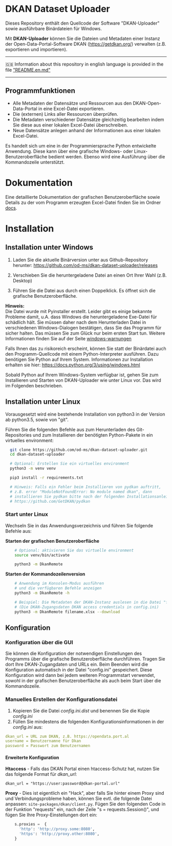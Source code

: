 # DKAN Dataset Uploader

Dieses Repository enthält den Quellcode der Software "DKAN-Uploader" sowie ausführbare Binärdateien für Windows.

Mit **DKAN-Uploader** können Sie die Dateien und Metadaten  einer Instanz der Open-Data-Portal-Software DKAN (https://getdkan.org/) verwalten (z.B. exportieren und importieren).


---

🇬🇧 Information about this repository in english language is provided in the file ["README.en.md"](README.en.md)

---

## Programmfunktionen

* Alle Metadaten der Datensätze und Ressourcen aus den DKAN-Open-Data-Portal in eine Excel-Datei exportieren.
* Die (externen) Links aller Ressourcen überprüfen.
* Die Metadaten verschiedener Datensätze gleichzeitig bearbeiten indem Sie diese aus einer lokalen Excel-Datei überschreiben.
* Neue Datensätze anlegen anhand der Informationen aus einer lokalen Excel-Datei.

Es handelt sich um eine in der Programmiersprache Python entwickelte Anwendung. Diese kann über eine grafische Windows- oder Linux-Benutzeroberfläche bedient werden. Ebenso wird eine Ausführung über die Kommandozeile unterstützt.

# Dokumentation
Eine detaillierte Dokumentation der grafischen Benutzeroberfläche sowie Details zu der vom Programm erzeugten Excel-Datei finden Sie im Ordner [docs](docs/index.md).


# Installation

## Installation unter Windows

1. Laden Sie die aktuelle Binärversion unter aus Github-Repository herunter:
https://github.com/od-ms/dkan-dataset-uploader/releases

2. Verschieben Sie die heruntergeladene Datei an einen Ort Ihrer Wahl (z.B. Desktop)

3. Führen Sie die Datei aus durch einen Doppelklick. Es öffnet sich die grafische Benutzeroberfläche.

**Hinweis:**\
Die Datei wurde mit Pyinstaller erstellt. Leider gibt es einige bekannte Probleme damit, u.A. dass Windows die heruntergeladene Exe-Datei für schädlich hält.
Sie müssen daher nach dem Herunterladen Datei in verschiedenen Windows-Dialogen bestätigen, dass Sie das Programm für sicher halten. Das müssen Sie zum Glück nur beim ersten Start tun. Weitere Informationen finden Sie auf der Seite [windows-warnungen](docs/windows-warnungen.md)

Falls Ihnen das zu risikoreich erscheint, können Sie statt der Binärdatei auch den Programm-Quellcode mit einem Python-Interpreter ausführen. Dazu benötigen Sie Python auf Ihrem System. Informationen zur Installation erhalten sie hier: https://docs.python.org/3/using/windows.html

Sobald  Python auf Ihrem Windows-System verfügbar ist, gehen Sie zum Installieren und Starten von DKAN-Uploader wie unter Linux vor. Das wird im Folgenden beschrieben.

## Installation unter Linux

Vorausgesetzt wird eine bestehende Installation von python3 in der Version ab python3.5, sowie von "git".

Führen Sie die folgenden Befehle aus zum Herunterladen des Git-Repositories und zum Installieren der benötigten Python-Pakete in ein virtuelles environment:

```bash
  git clone https://github.com/od-ms/dkan-dataset-uploader.git
  cd dkan-dataset-uploader

  # Optional: Erstellen Sie ein virtuelles environment
  python3 -m venv venv

  pip3 install -r requirements.txt

  # Hinweis: Falls ein Fehler beim Installieren von pydkan auftritt,
  # z.B. error "ModuleNotFoundError: No module named dkan", dann
  # installieren Sie pydkan bitte nach der folgenden Installationsanleitung:
  # https://github.com/GetDKAN/pydkan
```

### Start unter Linux
Wechseln Sie in das Anwendungsverzeichnis und führen Sie folgende Befehle aus:

**Starten der grafischen Benutzeroberfläche**
```bash
    # Optional: aktivieren Sie das virtuelle environment
    source venv/bin/activate

    python3 -m DkanRemote
```

**Starten der Kommandozeilenversion**
```bash
    # Anwendung im Konsolen-Modus ausführen
    # und die verfügbaren Befehle anzeigen
    python3 -m DkanRemote -h

    # Beispiel: Die Metadaten der DKAN-Instanz auslesen in die Datei "filename.xlsx"
    # (Die DKAN-Zugangsdaten DKAN access credentials in config.ini)
    python3 -m DkanRemote filename.xlsx --download
```


## Konfiguration


### Konfiguration über die GUI
Sie können die Konfiguration der notwendigen Einstellungen des Programms über die grafische Benutzeroberfläche durchführen. Tragen Sie dort Ihre DKAN-Zugangdaten und URLs ein. Beim Beenden wird die Konfiguration automatisch in der Datei "config.ini" gespeichert. Diese Konfiguration wird dann bei jedem weiteren Programmstart verwendet, sowohl in der grafischen Benutzeroberfläche als auch beim Start über die Kommandozeile.

### Manuelles Erstellen der Konfigurationsdatei

 1. Kopieren Sie die Datei *config.ini.dist* und benennen Sie die Kopie *config.ini*
 2. Füllen Sie mindestens die folgenden Konfigurationsinformationen in der *config.ini* aus:

```yaml
dkan_url = URL zum DKAN, z.B. https://opendata.port.al
username = Benutzernamne für Dkan
password = Passwort zum Benutzernamen
```

#### Erweiterte Konfiguration
**Htaccess** - Falls das DKAN Portal einen htaccess-Schutz hat, nutzen Sie das folgende Format für _dkan_url_:

    dkan_url = "https://user:password@dkan-portal.url"

**Proxy** - Dies ist eigentlich ein "Hack", aber falls Sie hinter einem Proxy sind und Verbindungsprobleme haben, können Sie evtl. die folgende Datei anpassen: ```site-packages/dkan/client.py```.
Fügen Sie den folgenden Code in der Funktion "requests" ein, nach der Zeile "s = requests.Session()", und fügen Sie Ihre Proxy-Einstellungen dort ein:

```python
    s.proxies =  {
      'http': 'http://proxy.some:8080',
      'https': 'http://proxy.other:8080',
    }
```
